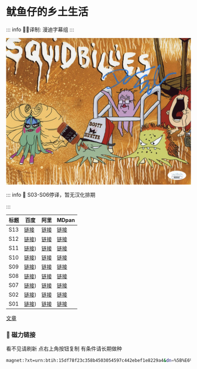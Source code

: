 # 鱿鱼仔的乡土生活

::: info
✍🏻译制: 漫迪字幕组
:::

![img022_f50a6080-88f9-4a3e-9c77-951f681160bd_1024x1024@2x.jpg](img022_f50a6080-88f9-4a3e-9c77-951f681160bd_1024x10242x.jpg)

::: info
🦑 S03-S06停译，暂无汉化排期

:::

| 标题 | 百度 | 阿里 | MDpan |
| --- | --- | --- | --- |
| S13 |[链接](https://pan.baidu.com/s/1qjSJLvK_I5sz6IHnlJlt4g?pwd=jypy?pwd=jypy) |[链接](https://www.aliyundrive.com/s/KUuXXVosDjm) |[链接](https://mdpan.tk/%E9%B1%BF%E9%B1%BC%E4%BB%94%E7%9A%84%E4%B9%A1%E5%9C%9F%E7%94%9F%E6%B4%BB) |
| S12 |[链接](https://pan.baidu.com/s/1sxuJFRIzpJrRxlH9NbvRQg（提取码：8s70)) |[链接](https://www.aliyundrive.com/s/KUuXXVosDjm) |[链接](https://mdpan.tk/%E9%B1%BF%E9%B1%BC%E4%BB%94%E7%9A%84%E4%B9%A1%E5%9C%9F%E7%94%9F%E6%B4%BB) |
| S11 |[链接](https://pan.baidu.com/s/1cwPdmcDrKhTXMpFhKftECQ（提取码：fi9c)) |[链接](https://www.aliyundrive.com/s/KUuXXVosDjm) |[链接](https://mdpan.tk/%E9%B1%BF%E9%B1%BC%E4%BB%94%E7%9A%84%E4%B9%A1%E5%9C%9F%E7%94%9F%E6%B4%BB) |
| S10 |[链接](https://pan.baidu.com/s/1iAC620awEiqNRVVafIUQ3Q（提取码：5vts)) |[链接](https://www.aliyundrive.com/s/KUuXXVosDjm) |[链接](https://mdpan.tk/%E9%B1%BF%E9%B1%BC%E4%BB%94%E7%9A%84%E4%B9%A1%E5%9C%9F%E7%94%9F%E6%B4%BB) |
| S09 |[链接](https://pan.baidu.com/s/12JawKncjfxzmklltVgG7NA（提取码：l0by)) |[链接](https://www.aliyundrive.com/s/KUuXXVosDjm) |[链接](https://mdpan.tk/%E9%B1%BF%E9%B1%BC%E4%BB%94%E7%9A%84%E4%B9%A1%E5%9C%9F%E7%94%9F%E6%B4%BB) |
| S08 |[链接](https://pan.baidu.com/s/1p_oKNyvHXyu8W3OF1sVt1g（提取码：f0u4)) |[链接](https://www.aliyundrive.com/s/KUuXXVosDjm) |[链接](https://mdpan.tk/%E9%B1%BF%E9%B1%BC%E4%BB%94%E7%9A%84%E4%B9%A1%E5%9C%9F%E7%94%9F%E6%B4%BB) |
| S07 |[链接](https://pan.baidu.com/s/1bpAZkhXFaciPYVE971n_Gw（提取码：bs7j)) |[链接](https://www.aliyundrive.com/s/KUuXXVosDjm) |[链接](https://mdpan.tk/%E9%B1%BF%E9%B1%BC%E4%BB%94%E7%9A%84%E4%B9%A1%E5%9C%9F%E7%94%9F%E6%B4%BB) |
| S02 |[链接](https://pan.baidu.com/s/1hBa4Nz_x9t8Q49ZYddWYoQ（提取码：q8bu)) |[链接](https://www.aliyundrive.com/s/KUuXXVosDjm) |[链接](https://mdpan.tk/%E9%B1%BF%E9%B1%BC%E4%BB%94%E7%9A%84%E4%B9%A1%E5%9C%9F%E7%94%9F%E6%B4%BB) |
| S01 |[链接](https://pan.baidu.com/s/19_TZUQtgikD-xYZEJIceMw（提取码：k8pn)) |[链接](https://www.aliyundrive.com/s/KUuXXVosDjm) |[链接](https://mdpan.tk/%E9%B1%BF%E9%B1%BC%E4%BB%94%E7%9A%84%E4%B9%A1%E5%9C%9F%E7%94%9F%E6%B4%BB) |

[文章](%E6%96%87%E7%AB%A0%2019f362ec56eb40c28662da34c6004a44.csv)

### 🧲 磁力链接

看不见请刷新 点右上角按钮复制 有条件请长期做种

```bash
magnet:?xt=urn:btih:15df78f23c358b4503054597c442ebef1e8229a4&dn=%5B%E6%BC%AB%E8%BF%AAMDsub%5D.%E9%B1%BF%E9%B1%BC%E4%BB%94%E7%9A%84%E4%B9%A1%E5%9C%9F%E7%94%9F%E6%B4%BB.Squidbillies.S01-S02%2BS07-S13.%E5%8F%8C%E8%AF%AD%E5%AD%97%E5%B9%95&tr=http%3A%2F%2F1337.abcvg.info%3A80%2Fannounce&tr=https%3A%2F%2F1337.abcvg.info%3A443%2Fannounce&tr=http%3A%2F%2Fbt.okmp3.ru%3A2710%2Fannounce&tr=http%3A%2F%2Fbvarf.tracker.sh%3A2086%2Fannounce&tr=http%3A%2F%2Fnyaa.tracker.wf%3A7777%2Fannounce&tr=http%3A%2F%2Fopen.acgnxtracker.com%3A80%2Fannounce&tr=http%3A%2F%2Fshare.camoe.cn%3A8080%2Fannounce&tr=http%3A%2F%2Ft.nyaatracker.com%3A80%2Fannounce&tr=http%3A%2F%2Ftorrentsmd.com%3A8080%2Fannounce&tr=http%3A%2F%2Ftracker.bt4g.com%3A2095%2Fannounce&tr=http%3A%2F%2Ftracker.electro-torrent.pl%3A80%2Fannounce&tr=http%3A%2F%2Ftracker.files.fm%3A6969%2Fannounce&tr=http%3A%2F%2Ftracker.gbitt.info%3A80%2Fannounce&tr=https%3A%2F%2Ftracker.gbitt.info%3A443%2Fannounce&tr=http%3A%2F%2Ftracker.ipv6tracker.org%3A80%2Fannounce&tr=http%3A%2F%2Ftracker.ipv6tracker.ru%3A80%2Fannounce&tr=http%3A%2F%2Ftracker.nartlof.com.br%3A6969%2Fannounce&tr=http%3A%2F%2Ftracker.renfei.net%3A8080%2Fannounce&tr=http%3A%2F%2Ftracker.tfile.co%3A80%2Fannounce&tr=http%3A%2F%2Fv6-tracker.0g.cx%3A6969%2Fannounce&tr=http%3A%2F%2Fwww.all4nothin.net%3A80%2Fannounce.php&tr=http%3A%2F%2Fwww.wareztorrent.com%3A80%2Fannounce&tr=https%3A%2F%2Ft1.hloli.org%3A443%2Fannounce&tr=https%3A%2F%2Ftr.burnabyhighstar.com%3A443%2Fannounce&tr=https%3A%2F%2Ftracker.kuroy.me%3A443%2Fannounce&tr=https%3A%2F%2Ftracker.lilithraws.cf%3A443%2Fannounce&tr=https%3A%2F%2Ftracker.lilithraws.org%3A443%2Fannounce&tr=https%3A%2F%2Ftracker.loligirl.cn%3A443%2Fannounce&tr=https%3A%2F%2Ftracker.tamersunion.org%3A443%2Fannounce&tr=https%3A%2F%2Ftracker.yemekyedim.com%3A443%2Fannounce&tr=https%3A%2F%2Ftracker1.520.jp%3A443%2Fannounce&tr=https%3A%2F%2Ftrackers.mlsub.net%3A443%2Fannounce&tr=https%3A%2F%2Fwww.peckservers.com%3A9443%2Fannounce&tr=udp%3A%2F%2Fapi.alarmasqueretaro.com%3A3074%2Fannounce&tr=udp%3A%2F%2Fd40969.acod.regrucolo.ru%3A6969%2Fannounce&tr=udp%3A%2F%2Fec2-18-191-163-220.us-east-2.compute.amazonaws.com%3A6969%2Fannounce&tr=udp%3A%2F%2Fepider.me%3A6969%2Fannounce&tr=udp%3A%2F%2Fexodus.desync.com%3A6969%2Fannounce&tr=udp%3A%2F%2Fipv6.fuuuuuck.com%3A6969%2Fannounce&tr=udp%3A%2F%2Fisk.richardsw.club%3A6969%2Fannounce&tr=udp%3A%2F%2Fmoonburrow.club%3A6969%2Fannounce&tr=udp%3A%2F%2Fmovies.zsw.ca%3A6969%2Fannounce&tr=udp%3A%2F%2Fns1.monolithindustries.com%3A6969%2Fannounce&tr=udp%3A%2F%2Fodd-hd.fr%3A6969%2Fannounce&tr=udp%3A%2F%2Foh.fuuuuuck.com%3A6969%2Fannounce&tr=udp%3A%2F%2Fopen.demonii.com%3A1337%2Fannounce&tr=udp%3A%2F%2Fopen.free-tracker.ga%3A6969%2Fannounce&tr=udp%3A%2F%2Fopen.stealth.si%3A80%2Fannounce&tr=udp%3A%2F%2Fopen.tracker.ink%3A6969%2Fannounce&tr=udp%3A%2F%2Fopen.u-p.pw%3A6969%2Fannounce&tr=udp%3A%2F%2Fopentor.org%3A2710%2Fannounce&tr=udp%3A%2F%2Fopentracker.io%3A6969%2Fannounce&tr=udp%3A%2F%2Fp4p.arenabg.com%3A1337%2Fannounce&tr=udp%3A%2F%2Fretracker.lanta.me%3A2710%2Fannounce&tr=udp%3A%2F%2Fretracker01-msk-virt.corbina.net%3A80%2Fannounce&tr=udp%3A%2F%2Fsabross.xyz%3A6969%2Fannounce&tr=udp%3A%2F%2Fthetracker.org%3A80%2Fannounce&tr=udp%3A%2F%2Fthouvenin.cloud%3A6969%2Fannounce&tr=udp%3A%2F%2Ftk1.trackerservers.com%3A8080%2Fannounce&tr=udp%3A%2F%2Ftracker-udp.gbitt.info%3A80%2Fannounce&tr=udp%3A%2F%2Ftracker.0x7c0.com%3A6969%2Fannounce&tr=udp%3A%2F%2Ftracker.cyberia.is%3A6969%2Fannounce&tr=udp%3A%2F%2Ftracker.dler.com%3A6969%2Fannounce&tr=udp%3A%2F%2Ftracker.doko.moe%3A6969%2Fannounce&tr=udp%3A%2F%2Ftracker.edkj.club%3A6969%2Fannounce&tr=udp%3A%2F%2Ftracker.fnix.net%3A6969%2Fannounce&tr=udp%3A%2F%2Ftracker.mirrorbay.org%3A6969%2Fannounce&tr=udp%3A%2F%2Ftracker.openbittorrent.com%3A6969%2Fannounce&tr=udp%3A%2F%2Ftracker.opentrackr.org%3A1337%2Fannounce&tr=udp%3A%2F%2Ftracker.skynetcloud.site%3A6969%2Fannounce&tr=udp%3A%2F%2Ftracker.skyts.net%3A6969%2Fannounce&tr=udp%3A%2F%2Ftracker.srv00.com%3A6969%2Fannounce&tr=udp%3A%2F%2Ftracker.t-rb.org%3A6969%2Fannounce&tr=udp%3A%2F%2Ftracker.theoks.net%3A6969%2Fannounce&tr=udp%3A%2F%2Ftracker.therarbg.com%3A6969%2Fannounce&tr=udp%3A%2F%2Ftracker.torrent.eu.org%3A451%2Fannounce&tr=udp%3A%2F%2Ftracker.torrust-demo.com%3A6969%2Fannounce&tr=udp%3A%2F%2Ftracker.tryhackx.org%3A6969%2Fannounce&tr=udp%3A%2F%2Ftracker1.bt.moack.co.kr%3A80%2Fannounce&tr=udp%3A%2F%2Ftracker2.dler.com%3A80%2Fannounce&tr=udp%3A%2F%2Ftracker3.itzmx.com%3A6961%2Fannounce&tr=udp%3A%2F%2Fttk2.nbaonlineservice.com%3A6969%2Fannounce&tr=udp%3A%2F%2Fu4.trakx.crim.ist%3A1337%2Fannounce&tr=udp%3A%2F%2Fu6.trakx.crim.ist%3A1337%2Fannounce&tr=udp%3A%2F%2Fuploads.gamecoast.net%3A6969%2Fannounce&tr=udp%3A%2F%2Fwepzone.net%3A6969%2Fannounce&tr=udp%3A%2F%2Fwww.torrent.eu.org%3A451%2Fannounce&tr=udp%3A%2F%2Fy.paranoid.agency%3A6969%2Fannounce&tr=udp%3A%2F%2Fyahor.of.by%3A6969%2Fannounce
```